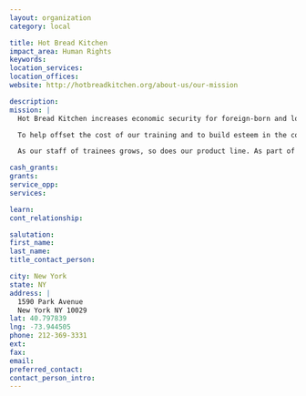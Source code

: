 ```yaml
---
layout: organization
category: local

title: Hot Bread Kitchen
impact_area: Human Rights
keywords: 
location_services: 
location_offices: 
website: http://hotbreadkitchen.org/about-us/our-mission

description: 
mission: |
  Hot Bread Kitchen increases economic security for foreign-born and low-income women and men by opening access to the billion dollar specialty food industry. We do this through our culinary workforce and business incubation programs, Project Launch and HBK Incubates.

  To help offset the cost of our training and to build esteem in the contribution of immigrants, we sell delicious multi-ethnic breads that are inspired by our bakers and the many countries that they come from. We make it a priority to use local and organic ingredients.

  As our staff of trainees grows, so does our product line. As part of our mission, we preserve valuable baking and culinary traditions and “br-educate” New Yorkers about the tasty and important contributions of immigrant communities.

cash_grants: 
grants: 
service_opp: 
services: 

learn: 
cont_relationship: 

salutation: 
first_name: 
last_name: 
title_contact_person: 

city: New York
state: NY
address: |
  1590 Park Avenue    
  New York NY 10029
lat: 40.797839
lng: -73.944505
phone: 212-369-3331
ext: 
fax: 
email: 
preferred_contact: 
contact_person_intro: 
---
```

